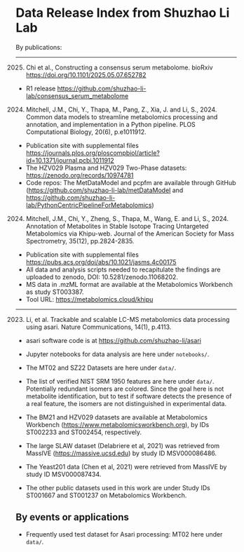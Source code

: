 # Data Release Index from Shuzhao Li Lab 

By publications:

---
2025. Chi et al., Constructing a consensus serum metabolome. bioRxiv https://doi.org/10.1101/2025.05.07.652782
- R1 release https://github.com/shuzhao-li-lab/consensus_serum_metabolome

2024. Mitchell, J.M., Chi, Y., Thapa, M., Pang, Z., Xia, J. and Li, S., 2024. Common data models to streamline metabolomics processing and annotation, and implementation in a Python pipeline. PLOS Computational Biology, 20(6), p.e1011912.
- Publication site with supplemental files https://journals.plos.org/ploscompbiol/article?id=10.1371/journal.pcbi.1011912
- The HZV029 Plasma and HZV029 Two-Phase datasets: https://zenodo.org/records/10974781
- Code repos: The MetDataModel and pcpfm are available through GitHub (https://github.com/shuzhao-li-lab/metDataModel and https://github.com/shuzhao-li-lab/PythonCentricPipelineForMetabolomics)

2024. Mitchell, J.M., Chi, Y., Zheng, S., Thapa, M., Wang, E. and Li, S., 2024. Annotation of Metabolites in Stable Isotope Tracing Untargeted Metabolomics via Khipu-web. Journal of the American Society for Mass Spectrometry, 35(12), pp.2824-2835.
- Publication site with supplemental files https://pubs.acs.org/doi/abs/10.1021/jasms.4c00175
- All data and analysis scripts needed to recapitulate the findings are uploaded to zenodo, DOI: 10.5281/zenodo.11068202.  
- MS data in .mzML format are available at the Metabolomics Workbench as study ST003387.
- Tool URL: https://metabolomics.cloud/khipu

---
2023. Li, et al. Trackable and scalable LC-MS metabolomics data processing using asari. Nature Communications, 14(1), p.4113.

- asari software code is at https://github.com/shuzhao-li/asari
- Jupyter notebooks for data analysis are here under `notebooks/`.
- The MT02 and SZ22 Datasets are here under `data/`.
- The list of verified NIST SRM 1950 features are here under `data/`.
Potentially redundant isomers are colored. Since the goal here is not metabolite identification, but to test if software detects the presence of a real feature, the isomers are not distinguished in experimental data. 
- The BM21 and HZV029 datasets are available at Metabolomics Workbench (https://www.metabolomicsworkbench.org), by IDs ST002233 and ST002454, respectively. 

- The large SLAW dataset (Delabriere et al, 2021) was retrieved from MassIVE (https://massive.ucsd.edu) by study ID MSV000086486. 
- The Yeast201 data (Chen et al, 2021) were retrieved from MassIVE by study ID MSV000087434. 

- The other public datasets used in this work are under Study IDs ST001667 and ST001237 on Metabolomics Workbench. 


## By events or applications

- Frequently used test dataset for Asari processing: MT02 here under `data/`.


